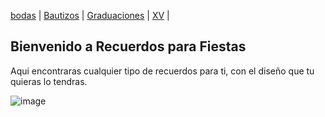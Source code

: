 [bodas](./bodas.md) | [Bautizos](./bautizos.md) | [Graduaciones](./graduaciones.md) | [XV](./xv.md) | 

## Bienvenido a Recuerdos para Fiestas
Aqui encontraras cualquier tipo de recuerdos para ti, con el diseño que tu quieras lo tendras.

![image](https://user-images.githubusercontent.com/100456385/158888277-39d63dfc-9552-4bbc-9f2f-0fd28d22f0dc.png)
